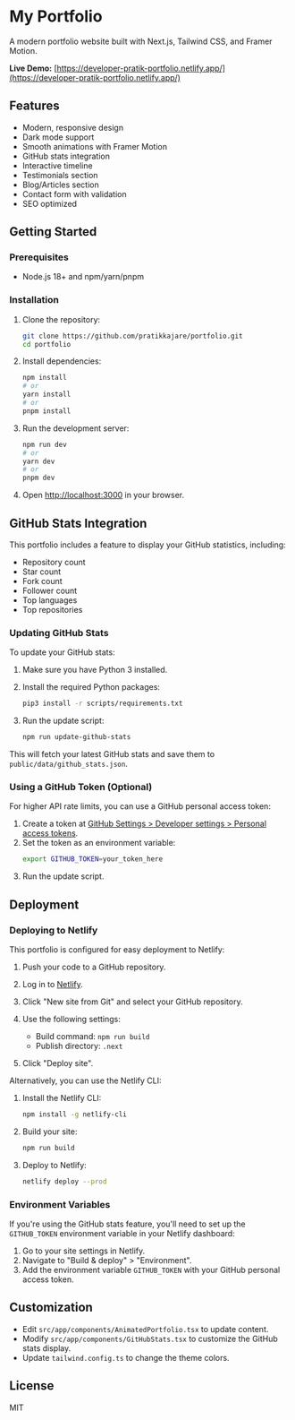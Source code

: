 # My Portfolio

A modern portfolio website built with Next.js, Tailwind CSS, and Framer Motion.

**Live Demo:** [https://developer-pratik-portfolio.netlify.app/](https://developer-pratik-portfolio.netlify.app/)

## Features

- Modern, responsive design
- Dark mode support
- Smooth animations with Framer Motion
- GitHub stats integration
- Interactive timeline
- Testimonials section
- Blog/Articles section
- Contact form with validation
- SEO optimized

## Getting Started

### Prerequisites

- Node.js 18+ and npm/yarn/pnpm

### Installation

1. Clone the repository:
   ```bash
   git clone https://github.com/pratikkajare/portfolio.git
   cd portfolio
   ```

2. Install dependencies:
   ```bash
   npm install
   # or
   yarn install
   # or
   pnpm install
   ```

3. Run the development server:
   ```bash
   npm run dev
   # or
   yarn dev
   # or
   pnpm dev
   ```

4. Open [http://localhost:3000](http://localhost:3000) in your browser.

## GitHub Stats Integration

This portfolio includes a feature to display your GitHub statistics, including:
- Repository count
- Star count
- Fork count
- Follower count
- Top languages
- Top repositories

### Updating GitHub Stats

To update your GitHub stats:

1. Make sure you have Python 3 installed.

2. Install the required Python packages:
   ```bash
   pip3 install -r scripts/requirements.txt
   ```

3. Run the update script:
   ```bash
   npm run update-github-stats
   ```

This will fetch your latest GitHub stats and save them to `public/data/github_stats.json`.

### Using a GitHub Token (Optional)

For higher API rate limits, you can use a GitHub personal access token:

1. Create a token at [GitHub Settings > Developer settings > Personal access tokens](https://github.com/settings/tokens).
2. Set the token as an environment variable:
   ```bash
   export GITHUB_TOKEN=your_token_here
   ```
3. Run the update script.

## Deployment

### Deploying to Netlify

This portfolio is configured for easy deployment to Netlify:

1. Push your code to a GitHub repository.

2. Log in to [Netlify](https://www.netlify.com/).

3. Click "New site from Git" and select your GitHub repository.

4. Use the following settings:
   - Build command: `npm run build`
   - Publish directory: `.next`

5. Click "Deploy site".

Alternatively, you can use the Netlify CLI:

1. Install the Netlify CLI:
   ```bash
   npm install -g netlify-cli
   ```

2. Build your site:
   ```bash
   npm run build
   ```

3. Deploy to Netlify:
   ```bash
   netlify deploy --prod
   ```

### Environment Variables

If you're using the GitHub stats feature, you'll need to set up the `GITHUB_TOKEN` environment variable in your Netlify dashboard:

1. Go to your site settings in Netlify.
2. Navigate to "Build & deploy" > "Environment".
3. Add the environment variable `GITHUB_TOKEN` with your GitHub personal access token.

## Customization

- Edit `src/app/components/AnimatedPortfolio.tsx` to update content.
- Modify `src/app/components/GitHubStats.tsx` to customize the GitHub stats display.
- Update `tailwind.config.ts` to change the theme colors.

## License

MIT
